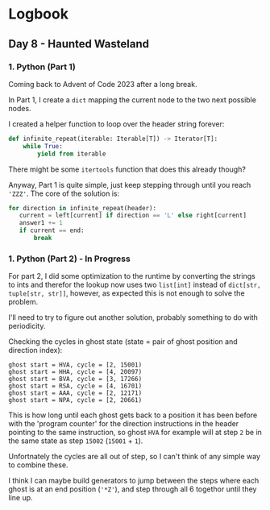 # Logbook

## Day 8 - Haunted Wasteland

### 1. Python (Part 1)

Coming back to Advent of Code 2023 after a long break.

In Part 1, I create a `dict` mapping the current node to the two next possible nodes.

I created a helper function to loop over the header string forever:

```Python
def infinite_repeat(iterable: Iterable[T]) -> Iterator[T]:
    while True:
        yield from iterable
```

There might be some `itertools` function that does this already though?

Anyway, Part 1 is quite simple, just keep stepping through until you reach `'ZZZ'`. The core of the solution is:

```Python
for direction in infinite_repeat(header):
   current = left[current] if direction == 'L' else right[current]
   answer1 += 1
   if current == end:
       break
```

### 1. Python (Part 2) - In Progress

For part 2, I did some optimization to the runtime by converting the strings to ints and therefor the lookup now uses two `list[int]`
instead of `dict[str, tuple[str, str]]`, however, as expected this is not enough to solve the problem.

I'll need to try to figure out another solution, probably something to do with periodicity.

Checking the cycles in ghost state (state = pair of ghost position and direction index):

```
ghost start = HVA, cycle = [2, 15001)
ghost start = HHA, cycle = [4, 20097)
ghost start = BVA, cycle = [3, 17266)
ghost start = RSA, cycle = [4, 16701)
ghost start = AAA, cycle = [2, 12171)
ghost start = NPA, cycle = [2, 20661)
```

This is how long until each ghost gets back to a position it has been before with the 'program counter' for the direction instructions in the header pointing to the same instruction, so ghost `HVA` for example will at step `2` be in the same state as step `15002` (`15001` + `1`).

Unfortnately the cycles are all out of step, so I can't think of any simple way to combine these.

I think I can maybe build generators to jump between the steps where each ghost is at an end position (`'*Z'`), and step through all 6 togethor until they line up.
